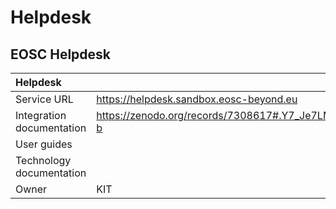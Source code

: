 # Helpdesk

## EOSC Helpdesk

| Helpdesk                  |                                                   |
| :------------------------ | :------------------------------------------------ |
| Service URL               | <https://helpdesk.sandbox.eosc-beyond.eu>         |
| Integration documentation | <https://zenodo.org/records/7308617#.Y7_Je7LMK-b> |
| User guides               |                                                   |
| Technology documentation  |                                                   |
| Owner                     | KIT                                               |
